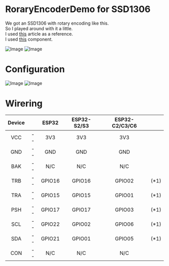 # RoraryEncoderDemo for SSD1306
We got an SSD1306 with rotary encoding like this.   
So I played around with it a little.   
I used [this](https://steemit.com/utopian-io/@pakganern/oled-display-gauge-meter-using-potentiometer-arduino) article as a reference.   
I used [this](https://github.com/nopnop2002/esp-idf-RotaryEncoder) component.   

![Image](https://github.com/user-attachments/assets/123c9a0d-a319-40c7-9466-3cbf274034c5)
![Image](https://github.com/user-attachments/assets/3eae2f51-2075-484a-8a35-e37f98777f4a)

# Configuration
![Image](https://github.com/user-attachments/assets/d50b2d41-3280-40f3-8ca2-4f48a8a2eb15)
![Image](https://github.com/user-attachments/assets/9011ef19-c63f-41f0-861c-e234531f7bc5)

# Wirering
|Device||ESP32|ESP32-S2/S3|ESP32-C2/C3/C6||
|:-:|:-:|:-:|:-:|:-:|:-:|
|VCC|--|3V3|3V3|3V3||
|GND|--|GND|GND|GND||
|BAK|--|N/C|N/C|N/C||
|TRB|--|GPIO16|GPIO16|GPIO02|(*1)|
|TRA|--|GPIO15|GPIO15|GPIO01|(*1)|
|PSH|--|GPIO17|GPIO17|GPIO03|(*1)|
|SCL|--|GPIO22|GPIO02|GPIO06|(*1)|
|SDA|--|GPIO21|GPIO01|GPIO05|(*1)|
|CON|--|N/C|N/C|N/C||


